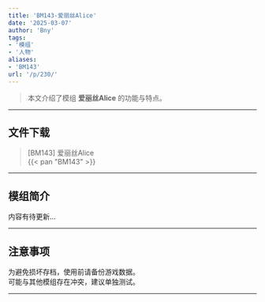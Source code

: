 ```yaml
---
title: 'BM143-爱丽丝Alice'
date: '2025-03-07'
author: 'Bny'
tags:
- '模组'
- '人物'
aliases:
- 'BM143'
url: '/p/230/'
---
```


> 本文介绍了模组 **爱丽丝Alice** 的功能与特点。

---

## 文件下载

> [BM143] 爱丽丝Alice  
{{< pan "BM143" >}}  

---

## 模组简介

>  
内容有待更新...  

---

## 注意事项

>  
为避免损坏存档，使用前请备份游戏数据。  
可能与其他模组存在冲突，建议单独测试。  

---

